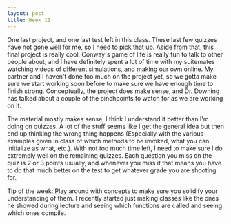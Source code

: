 ```yaml
---
layout: post
title: Week 12
---
```


One last project, and one last test left in this class. These last few quizzes have not gone well for me, so I need to pick that up. Aside from that,
this final project is really cool. Conway's game of life is really fun to talk to other people about, and I have definitely spent a lot
of time with my suitemates watching videos of different simulations, and making our own online. My partner and I haven't done too much on the
project yet, so we gotta make sure we start working soon before to make sure we have enough time to finish strong. Conceptually, the project
does make sense, and Dr. Downing has talked about a couple of the pinchpoints to watch for as we are working on it.

The material mostly makes sense, I think I understand it better than I'm doing on quizzes. A lot of the stuff seems like I get the general idea
but then end up thinking the wrong thing happens (Especially with the various examples given in class of which methods to be invoked,
what you can initialize as what, etc.). With not too much time left, I need to make sure I do extremely well on the remaining quizzes. Each question
you miss on the quiz is 2 or 3 points usually, and whenever you miss it that means you have to do that much better on the test to get whatever
grade you are shooting for.

Tip of the week: Play around with concepts to make sure you solidify your understanding of them. I recently started just making classes like the
ones he showed during lecture and seeing which functions are called and seeing which ones compile.
